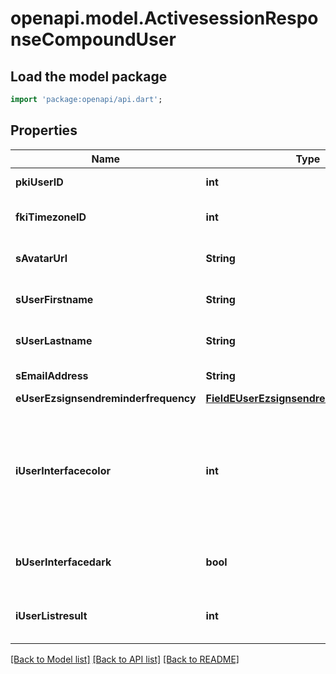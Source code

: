 # openapi.model.ActivesessionResponseCompoundUser

## Load the model package
```dart
import 'package:openapi/api.dart';
```

## Properties
Name | Type | Description | Notes
------------ | ------------- | ------------- | -------------
**pkiUserID** | **int** | The unique ID of the User | 
**fkiTimezoneID** | **int** | The unique ID of the Timezone | 
**sAvatarUrl** | **String** | The url of the picture used as avatar | 
**sUserFirstname** | **String** | The First name of the user | 
**sUserLastname** | **String** | The Last name of the user | 
**sEmailAddress** | **String** | The email address. | 
**eUserEzsignsendreminderfrequency** | [**FieldEUserEzsignsendreminderfrequency**](FieldEUserEzsignsendreminderfrequency.md) |  | 
**iUserInterfacecolor** | **int** | The int32 representation of the interface color. For example, RGB color #39435B would be 3752795 | 
**bUserInterfacedark** | **bool** | Whether to use a dark mode interface | 
**iUserListresult** | **int** | The number of rows to return by default in lists | 

[[Back to Model list]](../README.md#documentation-for-models) [[Back to API list]](../README.md#documentation-for-api-endpoints) [[Back to README]](../README.md)


